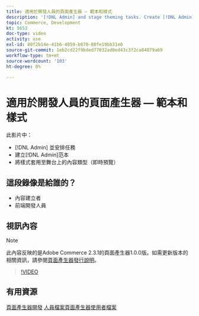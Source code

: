 ```yaml
---
title: 適用於開發人員的頁面產生器 — 範本和樣式
description: '[!DNL Admin] and stage theming tasks. Create [!DNL Admin] 范​本。將樣式套用至舞台上的內容類型（即時預覽）。'
topic: Commerce, Development
kt: 5653
doc-type: video
activity: use
exl-id: 80f2b14e-41b6-4059-b070-80fe19bb31e0
source-git-commit: 1eb2cd22f9bded77032ad0ed43c3f2ca84879a69
workflow-type: tm+mt
source-wordcount: '103'
ht-degree: 0%

---
```


# 適用於開發人員的頁面產生器 — 範本和樣式

此影片中：

- [!DNL Admin] 並安排任務
- 建立[!DNL Admin]范&#x200B;本
- 將樣式套用至舞台上的內容類型（即時預覽）

## 這段錄像是給誰的？

- 內容建立者
- 前端開發人員

## 視訊內容

>[!NOTE]
>
>此內容反映的是Adobe Commerce 2.3.1的頁面產生器1.0.0版。如需更新版本的相關資訊，請參閱[頁面產生器發行說明](https://devdocs.magento.com/page-builder/docs/release-notes.html)。

>[!VIDEO](https://video.tv.adobe.com/v/35712?quality=12&learn=on)

## 有用資源

[頁面產生器開發](https://devdocs.magento.com/page-builder/docs/index.html)
[人員檔案頁面產生器使用者檔案](https://docs.magento.com/user-guide/cms/page-builder.html)

